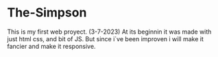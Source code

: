 # The-Simpson
This is my first web proyect. (3-7-2023)
At its beginnin it was made with just html css, and bit of JS.     But since i´ve been improven i will make it fancier and make it responsive.

